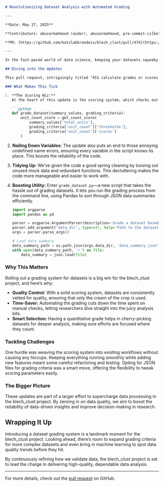 ```markdown
# Revolutionizing Dataset Analysis with Automated Grading

---

**Date: May 27, 2025**

**Contributors: abuzarmahmood (aider), abuzarmahmood, pre-commit-ci[bot], Abuzar Mahmood**

**PR: [https://github.com/katzlabbrandeis/blech_clust/pull/474](https://github.com/katzlabbrandeis/blech_clust/pull/474)**

---

In the fast-paced world of data science, keeping your datasets squeaky clean and top-notch is crucial. The latest pull request on the [blech_clust repository](https://github.com/katzlabbrandeis/blech_clust/pull/474) unveils a nifty scoring tool that does just that. This new feature is like having a meticulous inspector for your data, ensuring quality and highlighting the best datasets for a second look.

## Diving into the Updates

This pull request, intriguingly titled "451 calculate grades or scores for datasets," brings a game-changing scoring system to the table. Think of it as a report card for your data—evaluating them based on set criteria to make analysis smoother and more reliable. By automating this process, we cut down on pesky manual errors and give datasets a quality score they deserve.

### What Makes This Tick

1. **The Scoring Wiz:**
   At the heart of this update is the scoring system, which checks out dataset features and metrics. It looks at things like unit counts, drift analysis, and changes in ELBO (Evidence Lower Bound). All these criteria are neatly laid out in a `grading_metrics.json` file, making the whole evaluation process a breeze.

   ```python
   def grade_dataset(summary_values, grading_criteria):
       unit_count_score = get_count_score(
           summary_values['total_units'],
           grading_criteria['unit_count']['thresholds'],
           grading_criteria['unit_count']['scores']
       )
   ```

2. **Nailing Down Variables:**
   The update also puts an end to those annoying undefined name errors, ensuring every variable in the script knows its place. This boosts the reliability of the code.

3. **Tidying Up:**
   We’ve given the code a good spring cleaning by tossing out unused mock data and redundant functions. This decluttering makes the code more manageable and easier to work with.

4. **Boosting Utility:**
   Enter `grade_dataset.py`—a new script that takes the hassle out of grading datasets. It lets you run the grading process from the command line, using Pandas to sort through JSON data summaries efficiently.

   ```python
   import argparse
   import pandas as pd
   
   parser = argparse.ArgumentParser(description='Grade a dataset based on specified criteria.')
   parser.add_argument('data_dir', type=str, help='Path to the dataset directory.')
   args = parser.parse_args()
   
   # Load data summary
   data_summary_path = os.path.join(args.data_dir, 'data_summary.json')
   with open(data_summary_path, 'r') as file:
       data_summary = json.load(file)
   ```

### Why This Matters

Rolling out a grading system for datasets is a big win for the blech_clust project, and here’s why:

- **Quality Control:** With a solid scoring system, datasets are consistently vetted for quality, ensuring that only the cream of the crop is used.
- **Time-Saver:** Automating the grading cuts down the time spent on manual checks, letting researchers dive straight into the juicy analysis bits.
- **Smart Selection:** Having a quantitative grade helps in cherry-picking datasets for deeper analysis, making sure efforts are focused where they count.

### Tackling Challenges

One hurdle was weaving the scoring system into existing workflows without causing any hiccups. Keeping everything running smoothly while adding new features meant some careful refactoring and testing. Opting for JSON files for grading criteria was a smart move, offering the flexibility to tweak scoring parameters easily.

### The Bigger Picture

These updates are part of a larger effort to supercharge data processing in the blech_clust project. By zeroing in on data quality, we aim to boost the reliability of data-driven insights and improve decision-making in research.

## Wrapping It Up

Introducing a dataset grading system is a landmark moment for the blech_clust project. Looking ahead, there’s room to expand grading criteria for more complex datasets and even bring in machine learning to spot data quality trends before they hit.

By continuously refining how we validate data, the blech_clust project is set to lead the charge in delivering high-quality, dependable data analysis.

---

For more details, check out the [pull request](https://github.com/katzlabbrandeis/blech_clust/pull/474) on GitHub.
```
